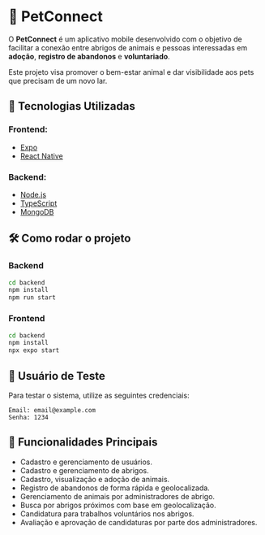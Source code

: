 # 🐾 PetConnect

O **PetConnect** é um aplicativo mobile desenvolvido com o objetivo de facilitar a conexão entre abrigos de animais e pessoas interessadas em **adoção**, **registro de abandonos** e **voluntariado**.  

Este projeto visa promover o bem-estar animal e dar visibilidade aos pets que precisam de um novo lar.  


## 🚀 Tecnologias Utilizadas

### Frontend:
- [Expo](https://expo.dev/)
- [React Native](https://reactnative.dev/)

### Backend:
- [Node.js](https://nodejs.org/)
- [TypeScript](https://www.typescriptlang.org/)
- [MongoDB](https://www.mongodb.com/)


## 🛠️ Como rodar o projeto

### Backend

```bash
cd backend
npm install       
npm run start
```

### Frontend

```bash
cd backend
npm install      
npx expo start
```


## 👤 Usuário de Teste
Para testar o sistema, utilize as seguintes credenciais:

    Email: email@example.com
    Senha: 1234


## 📌 Funcionalidades Principais

- Cadastro e gerenciamento de usuários.
- Cadastro e gerenciamento de abrigos.
- Cadastro, visualização e adoção de animais.
- Registro de abandonos de forma rápida e geolocalizada.
- Gerenciamento de animais por administradores de abrigo.
- Busca por abrigos próximos com base em geolocalização.
- Candidatura para trabalhos voluntários nos abrigos.
- Avaliação e aprovação de candidaturas por parte dos administradores.

